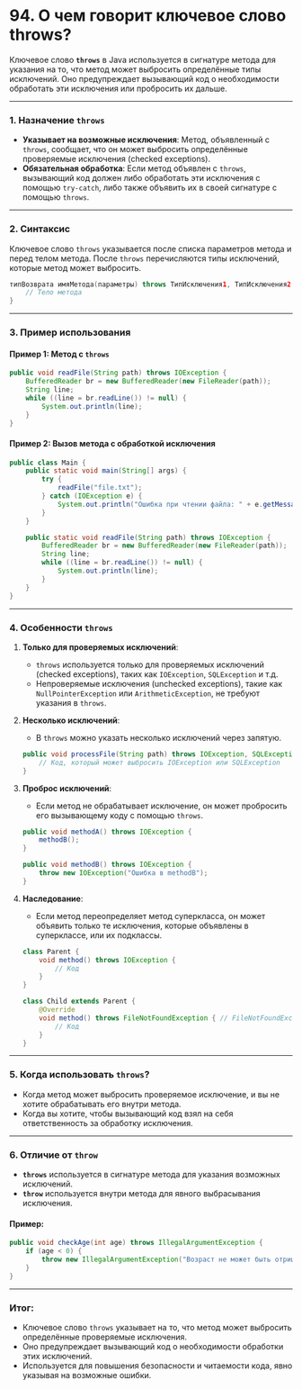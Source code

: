 # 94. О чем говорит ключевое слово throws?

Ключевое слово **`throws`** в Java используется в сигнатуре метода для указания на то, что метод может выбросить определённые типы исключений. Оно предупреждает вызывающий код о необходимости обработать эти исключения или пробросить их дальше.

---

### 1. **Назначение `throws`**
- **Указывает на возможные исключения**: Метод, объявленный с `throws`, сообщает, что он может выбросить определённые проверяемые исключения (checked exceptions).
- **Обязательная обработка**: Если метод объявлен с `throws`, вызывающий код должен либо обработать эти исключения с помощью `try-catch`, либо также объявить их в своей сигнатуре с помощью `throws`.

---

### 2. **Синтаксис**
Ключевое слово `throws` указывается после списка параметров метода и перед телом метода. После `throws` перечисляются типы исключений, которые метод может выбросить.

```java
типВозврата имяМетода(параметры) throws ТипИсключения1, ТипИсключения2 {
    // Тело метода
}
```

---

### 3. **Пример использования**

#### Пример 1: Метод с `throws`
```java
public void readFile(String path) throws IOException {
    BufferedReader br = new BufferedReader(new FileReader(path));
    String line;
    while ((line = br.readLine()) != null) {
        System.out.println(line);
    }
}
```

#### Пример 2: Вызов метода с обработкой исключения
```java
public class Main {
    public static void main(String[] args) {
        try {
            readFile("file.txt");
        } catch (IOException e) {
            System.out.println("Ошибка при чтении файла: " + e.getMessage());
        }
    }

    public static void readFile(String path) throws IOException {
        BufferedReader br = new BufferedReader(new FileReader(path));
        String line;
        while ((line = br.readLine()) != null) {
            System.out.println(line);
        }
    }
}
```

---

### 4. **Особенности `throws`**
1. **Только для проверяемых исключений**:
   - `throws` используется только для проверяемых исключений (checked exceptions), таких как `IOException`, `SQLException` и т.д.
   - Непроверяемые исключения (unchecked exceptions), такие как `NullPointerException` или `ArithmeticException`, не требуют указания в `throws`.

2. **Несколько исключений**:
   - В `throws` можно указать несколько исключений через запятую.

   ```java
   public void processFile(String path) throws IOException, SQLException {
       // Код, который может выбросить IOException или SQLException
   }
   ```

3. **Проброс исключений**:
   - Если метод не обрабатывает исключение, он может пробросить его вызывающему коду с помощью `throws`.

   ```java
   public void methodA() throws IOException {
       methodB();
   }

   public void methodB() throws IOException {
       throw new IOException("Ошибка в methodB");
   }
   ```

4. **Наследование**:
   - Если метод переопределяет метод суперкласса, он может объявить только те исключения, которые объявлены в суперклассе, или их подклассы.

   ```java
   class Parent {
       void method() throws IOException {
           // Код
       }
   }

   class Child extends Parent {
       @Override
       void method() throws FileNotFoundException { // FileNotFoundException — подкласс IOException
           // Код
       }
   }
   ```

---

### 5. **Когда использовать `throws`?**
- Когда метод может выбросить проверяемое исключение, и вы не хотите обрабатывать его внутри метода.
- Когда вы хотите, чтобы вызывающий код взял на себя ответственность за обработку исключения.

---

### 6. **Отличие от `throw`**
- **`throws`** используется в сигнатуре метода для указания возможных исключений.
- **`throw`** используется внутри метода для явного выбрасывания исключения.

#### Пример:
```java
public void checkAge(int age) throws IllegalArgumentException {
    if (age < 0) {
        throw new IllegalArgumentException("Возраст не может быть отрицательным");
    }
}
```

---

### Итог:
- Ключевое слово `throws` указывает на то, что метод может выбросить определённые проверяемые исключения.
- Оно предупреждает вызывающий код о необходимости обработки этих исключений.
- Используется для повышения безопасности и читаемости кода, явно указывая на возможные ошибки.
